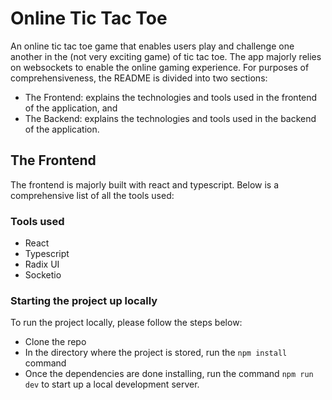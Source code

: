 # Online Tic Tac Toe

An online tic tac toe game that enables users play and challenge one another in the (not very exciting game) of tic tac toe. The app majorly relies on websockets to enable the online gaming experience. For purposes of comprehensiveness, the README is divided into two sections:

- The Frontend: explains the technologies and tools used in the frontend of the application, and
- The Backend: explains the technologies and tools used in the backend of the application.

## The Frontend

The frontend is majorly built with react and typescript. Below is a comprehensive list of all the tools used:

### Tools used

- React
- Typescript
- Radix UI
- Socketio

### Starting the project up locally

To run the project locally, please follow the steps below:

- Clone the repo
- In the directory where the project is stored, run the `npm install` command
- Once the dependencies are done installing, run the command `npm run dev` to start up a local development server.
